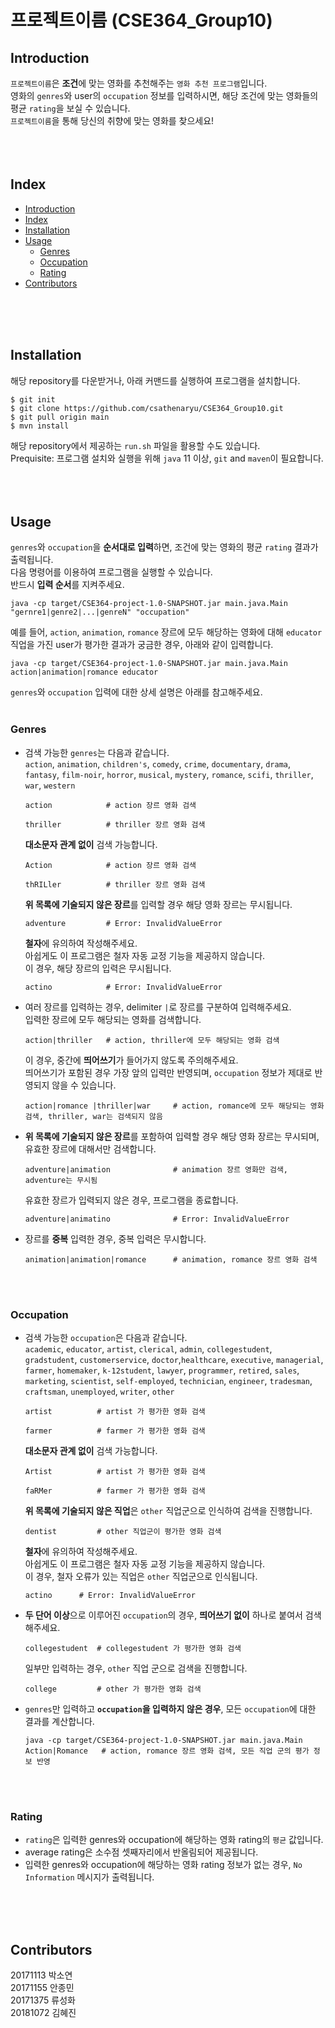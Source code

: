 # 프로젝트이름 (CSE364_Group10)
## Introduction
`프로젝트이름`은 **조건**에 맞는 영화를 추천해주는 `영화 추천 프로그램`입니다.  
영화의 `genres`와 user의 `occupation` 정보를 입력하시면, 해당 조건에 맞는 영화들의 평균 `rating`을 보실 수 있습니다.  
`프로젝트이름`을 통해 당신의 취향에 맞는 영화를 찾으세요!  
<br>
<br>
<br>



## Index
+ [Introduction](Introduction)
+ [Index](#Index)
+ [Installation](#Installation)
+ [Usage](#Usage)
    + [Genres](#Genres)
    + [Occupation](#Occupation)
    + [Rating](#Rating)
+ [Contributors](#Contributors)
<br>
<br>
<br>



## Installation
해당 repository를 다운받거나, 아래 커맨드를 실행하여 프로그램을 설치합니다.  
```
$ git init
$ git clone https://github.com/csathenaryu/CSE364_Group10.git
$ git pull origin main
$ mvn install
``` 
해당 repository에서 제공하는 `run.sh` 파일을 활용할 수도 있습니다.  
Prequisite: 프로그램 설치와 실행을 위해 `java` 11 이상, `git` and `maven`이 필요합니다.  
<br>
<br>
<br>



## Usage
`genres`와 `occupation`을 **순서대로 입력**하면, 조건에 맞는 영화의 평균 `rating` 결과가 출력됩니다.  
다음 명령어를 이용하여 프로그램을 실행할 수 있습니다.  
반드시 **입력 순서**를 지켜주세요.  
```
java -cp target/CSE364-project-1.0-SNAPSHOT.jar main.java.Main "gernre1|genre2|...|genreN" "occupation"
```  

예를 들어, `action`, `animation`, `romance` 장르에 모두 해당하는 영화에 대해 `educator` 직업을 가진 user가 평가한 결과가 궁금한 경우, 아래와 같이 입력합니다.  
```
java -cp target/CSE364-project-1.0-SNAPSHOT.jar main.java.Main action|animation|romance educator
```  
`genres`와 `occupation` 입력에 대한 상세 설명은 아래를 참고해주세요.   
<br>


### Genres  
- 검색 가능한 `genres`는 다음과 같습니다.   
`action`, `animation`, `children's`, `comedy`, `crime`,  `documentary`, `drama`, `fantasy`, `film-noir`, `horror`,  `musical`, `mystery`, `romance`, `scifi`, `thriller`, `war`, `western`  
    ```
    action            # action 장르 영화 검색
    ```
    ```
    thriller          # thriller 장르 영화 검색
    ```
    **대소문자 관계 없이** 검색 가능합니다.  
    ```
    Action            # action 장르 영화 검색
    ```
    ```
    thRILler          # thriller 장르 영화 검색
    ```
    **위 목록에 기술되지 않은 장르**를 입력할 경우 해당 영화 장르는 무시됩니다.
    ```
    adventure         # Error: InvalidValueError
    ```
    **철자**에 유의하여 작성해주세요.  
    아쉽게도 이 프로그램은 철자 자동 교정 기능을 제공하지 않습니다.  
    이 경우, 해당 장르의 입력은 무시됩니다.  
    ```
    actino            # Error: InvalidValueError
    ```

- 여러 장르를 입력하는 경우, delimiter `|`로 장르를 구분하여 입력해주세요.  
입력한 장르에 모두 해당되는 영화를 검색합니다.  
    ```
    action|thriller   # action, thriller에 모두 해당되는 영화 검색
    ```
    이 경우, 중간에 **띄어쓰기**가 들어가지 않도록 주의해주세요.   
    띄어쓰기가 포함된 경우 가장 앞의 입력만 반영되며, `occupation` 정보가 제대로 반영되지 않을 수 있습니다.  
    ```
    action|romance |thriller|war     # action, romance에 모두 해당되는 영화 검색, thriller, war는 검색되지 않음
    ```

- **위 목록에 기술되지 않은 장르**를 포함하여 입력할 경우 해당 영화 장르는 무시되며, 유효한 장르에 대해서만 검색합니다.  
    ```
    adventure|animation              # animation 장르 영화만 검색, adventure는 무시됨
    ```
    유효한 장르가 입력되지 않은 경우, 프로그램을 종료합니다.  
    ```
    adventure|animatino              # Error: InvalidValueError
    ```
- 장르를 **중복** 입력한 경우, 중복 입력은 무시합니다.  
    ```
    animation|animation|romance      # animation, romance 장르 영화 검색
    ```
<br>
<br>

### Occupation  
- 검색 가능한 `occupation`은 다음과 같습니다.  
`academic`, `educator`, `artist`, `clerical`, `admin`, `collegestudent`, `gradstudent`, `customerservice`, `doctor`,`healthcare`, `executive`, `managerial`, `farmer`, `homemaker`, `k-12student`, `lawyer`, `programmer`, `retired`, `sales`, `marketing`, `scientist`, `self-employed`, `technician`, `engineer`, `tradesman`, `craftsman`, `unemployed`, `writer`, `other`  
    ```
    artist          # artist 가 평가한 영화 검색
    ```
    ```
    farmer          # farmer 가 평가한 영화 검색
    ```
    **대소문자 관계 없이** 검색 가능합니다.  
    ```
    Artist          # artist 가 평가한 영화 검색
    ```
    ```
    faRMer          # farmer 가 평가한 영화 검색
    ```
    **위 목록에 기술되지 않은 직업**은 `other` 직업군으로 인식하여 검색을 진행합니다.   
    ```
    dentist         # other 직업군이 평가한 영화 검색
    ```
    **철자**에 유의하여 작성해주세요.  
    아쉽게도 이 프로그램은 철자 자동 교정 기능을 제공하지 않습니다.  
    이 경우, 철자 오류가 있는 직업은 `other` 직업군으로 인식됩니다.     
    ```
    actino      # Error: InvalidValueError
    ```
    
- **두 단어 이상**으로 이루어진 `occupation`의 경우, **띄어쓰기 없이** 하나로 붙여서 검색해주세요.  
    ```
    collegestudent  # collegestudent 가 평가한 영화 검색
    ```
    일부만 입력하는 경우, `other` 직업 군으로 검색을 진행합니다.  
    ```
    college         # other 가 평가한 영화 검색
    ```

- `genres`만 입력하고 **`occupation`을 입력하지 않은 경우**, 모든 `occupation`에 대한 결과를 계산합니다.  
    ```
    java -cp target/CSE364-project-1.0-SNAPSHOT.jar main.java.Main Action|Romance   # action, romance 장르 영화 검색, 모든 직업 군의 평가 정보 반영
    ```  
<br>
<br>

### Rating
- `rating`은 입력한 genres와 occupation에 해당하는 영화 rating의 `평균` 값입니다.  
- average rating은 소수점 셋째자리에서 반올림되어 제공됩니다.    
- 입력한 genres와 occupation에 해당하는 영화 rating 정보가 없는 경우, `No Information` 메시지가 출력됩니다.  
<br>
<br>
<br>

## Contributors
20171113 박소연  
20171155 안종민  
20171375 류성화  
20181072 김혜진
<br>
<br>
<br>
